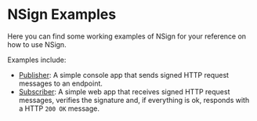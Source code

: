 # NSign Examples

Here you can find some working examples of NSign for your reference on how to
use NSign.

Examples include:

* [Publisher](Publisher/):
  A simple console app that sends signed HTTP request messages to an endpoint.
* [Subscriber](Subscriber/):
  A simple web app that receives signed HTTP request messages, verifies the
  signature and, if everything is ok, responds with a HTTP `200 OK` message.
